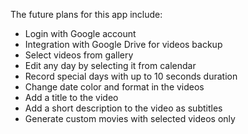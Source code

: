 The future plans for this app include:

- Login with Google account
- Integration with Google Drive for videos backup
- Select videos from gallery
- Edit any day by selecting it from calendar
- Record special days with up to 10 seconds duration
- Change date color and format in the videos
- Add a title to the video 
- Add a short description to the video as subtitles
- Generate custom movies with selected videos only
